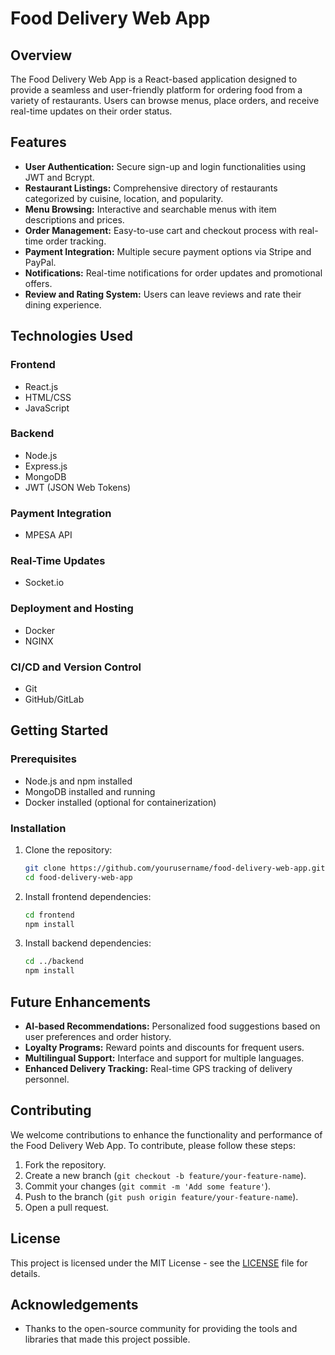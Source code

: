# Food Delivery Web App

## Overview
The Food Delivery Web App is a React-based application designed to provide a seamless and user-friendly platform for ordering food from a variety of restaurants. Users can browse menus, place orders, and receive real-time updates on their order status.

## Features
- **User Authentication:** Secure sign-up and login functionalities using JWT and Bcrypt.
- **Restaurant Listings:** Comprehensive directory of restaurants categorized by cuisine, location, and popularity.
- **Menu Browsing:** Interactive and searchable menus with item descriptions and prices.
- **Order Management:** Easy-to-use cart and checkout process with real-time order tracking.
- **Payment Integration:** Multiple secure payment options via Stripe and PayPal.
- **Notifications:** Real-time notifications for order updates and promotional offers.
- **Review and Rating System:** Users can leave reviews and rate their dining experience.

## Technologies Used
### Frontend
- React.js
- HTML/CSS
- JavaScript

### Backend
- Node.js
- Express.js
- MongoDB
- JWT (JSON Web Tokens)

### Payment Integration
- MPESA API

### Real-Time Updates
- Socket.io

### Deployment and Hosting
- Docker
- NGINX

### CI/CD and Version Control
- Git
- GitHub/GitLab


## Getting Started

### Prerequisites
- Node.js and npm installed
- MongoDB installed and running
- Docker installed (optional for containerization)

### Installation

1. Clone the repository:
    ```bash
    git clone https://github.com/yourusername/food-delivery-web-app.git
    cd food-delivery-web-app
    ```

2. Install frontend dependencies:
    ```bash
    cd frontend
    npm install
    ```

3. Install backend dependencies:
    ```bash
    cd ../backend
    npm install
    ```



## Future Enhancements
- **AI-based Recommendations:** Personalized food suggestions based on user preferences and order history.
- **Loyalty Programs:** Reward points and discounts for frequent users.
- **Multilingual Support:** Interface and support for multiple languages.
- **Enhanced Delivery Tracking:** Real-time GPS tracking of delivery personnel.

## Contributing
We welcome contributions to enhance the functionality and performance of the Food Delivery Web App. To contribute, please follow these steps:
1. Fork the repository.
2. Create a new branch (`git checkout -b feature/your-feature-name`).
3. Commit your changes (`git commit -m 'Add some feature'`).
4. Push to the branch (`git push origin feature/your-feature-name`).
5. Open a pull request.

## License
This project is licensed under the MIT License - see the [LICENSE](LICENSE) file for details.

## Acknowledgements
- Thanks to the open-source community for providing the tools and libraries that made this project possible.



